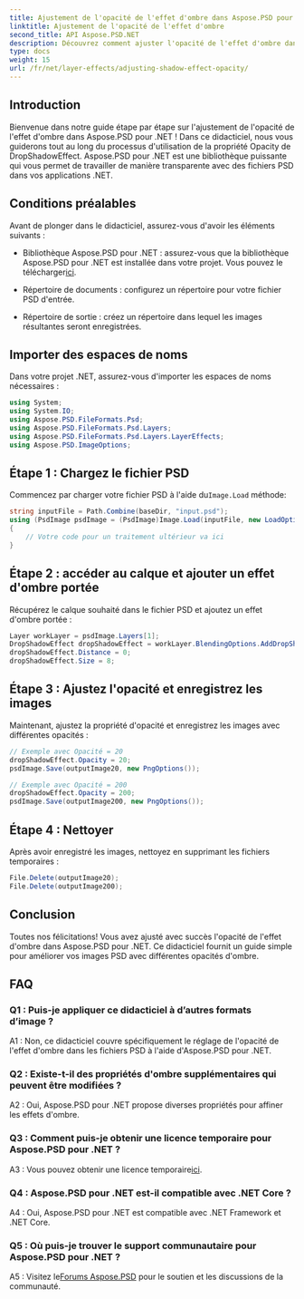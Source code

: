 ```yaml
---
title: Ajustement de l'opacité de l'effet d'ombre dans Aspose.PSD pour .NET
linktitle: Ajustement de l'opacité de l'effet d'ombre
second_title: API Aspose.PSD.NET
description: Découvrez comment ajuster l'opacité de l'effet d'ombre dans Aspose.PSD pour .NET avec ce didacticiel complet.
type: docs
weight: 15
url: /fr/net/layer-effects/adjusting-shadow-effect-opacity/
---
```

## Introduction

Bienvenue dans notre guide étape par étape sur l'ajustement de l'opacité de l'effet d'ombre dans Aspose.PSD pour .NET ! Dans ce didacticiel, nous vous guiderons tout au long du processus d'utilisation de la propriété Opacity de DropShadowEffect. Aspose.PSD pour .NET est une bibliothèque puissante qui vous permet de travailler de manière transparente avec des fichiers PSD dans vos applications .NET.

## Conditions préalables

Avant de plonger dans le didacticiel, assurez-vous d'avoir les éléments suivants :

-  Bibliothèque Aspose.PSD pour .NET : assurez-vous que la bibliothèque Aspose.PSD pour .NET est installée dans votre projet. Vous pouvez le télécharger[ici](https://releases.aspose.com/psd/net/).

- Répertoire de documents : configurez un répertoire pour votre fichier PSD d'entrée.

- Répertoire de sortie : créez un répertoire dans lequel les images résultantes seront enregistrées.

## Importer des espaces de noms

Dans votre projet .NET, assurez-vous d'importer les espaces de noms nécessaires :

```csharp
using System;
using System.IO;
using Aspose.PSD.FileFormats.Psd;
using Aspose.PSD.FileFormats.Psd.Layers;
using Aspose.PSD.FileFormats.Psd.Layers.LayerEffects;
using Aspose.PSD.ImageOptions;
```

## Étape 1 : Chargez le fichier PSD

 Commencez par charger votre fichier PSD à l'aide du`Image.Load` méthode:

```csharp
string inputFile = Path.Combine(baseDir, "input.psd");
using (PsdImage psdImage = (PsdImage)Image.Load(inputFile, new LoadOptions()))
{
    // Votre code pour un traitement ultérieur va ici
}
```

## Étape 2 : accéder au calque et ajouter un effet d'ombre portée

Récupérez le calque souhaité dans le fichier PSD et ajoutez un effet d'ombre portée :

```csharp
Layer workLayer = psdImage.Layers[1];
DropShadowEffect dropShadowEffect = workLayer.BlendingOptions.AddDropShadow();
dropShadowEffect.Distance = 0;
dropShadowEffect.Size = 8;
```

## Étape 3 : Ajustez l'opacité et enregistrez les images

Maintenant, ajustez la propriété d'opacité et enregistrez les images avec différentes opacités :

```csharp
// Exemple avec Opacité = 20
dropShadowEffect.Opacity = 20;
psdImage.Save(outputImage20, new PngOptions());

// Exemple avec Opacité = 200
dropShadowEffect.Opacity = 200;
psdImage.Save(outputImage200, new PngOptions());
```

## Étape 4 : Nettoyer

Après avoir enregistré les images, nettoyez en supprimant les fichiers temporaires :

```csharp
File.Delete(outputImage20);
File.Delete(outputImage200);
```

## Conclusion

Toutes nos félicitations! Vous avez ajusté avec succès l'opacité de l'effet d'ombre dans Aspose.PSD pour .NET. Ce didacticiel fournit un guide simple pour améliorer vos images PSD avec différentes opacités d'ombre.

## FAQ

### Q1 : Puis-je appliquer ce didacticiel à d’autres formats d’image ?

A1 : Non, ce didacticiel couvre spécifiquement le réglage de l'opacité de l'effet d'ombre dans les fichiers PSD à l'aide d'Aspose.PSD pour .NET.

### Q2 : Existe-t-il des propriétés d'ombre supplémentaires qui peuvent être modifiées ?

A2 : Oui, Aspose.PSD pour .NET propose diverses propriétés pour affiner les effets d'ombre.

### Q3 : Comment puis-je obtenir une licence temporaire pour Aspose.PSD pour .NET ?

 A3 : Vous pouvez obtenir une licence temporaire[ici](https://purchase.aspose.com/temporary-license/).

### Q4 : Aspose.PSD pour .NET est-il compatible avec .NET Core ?

A4 : Oui, Aspose.PSD pour .NET est compatible avec .NET Framework et .NET Core.

### Q5 : Où puis-je trouver le support communautaire pour Aspose.PSD pour .NET ?

 A5 : Visitez le[Forums Aspose.PSD](https://forum.aspose.com/c/psd/34) pour le soutien et les discussions de la communauté.